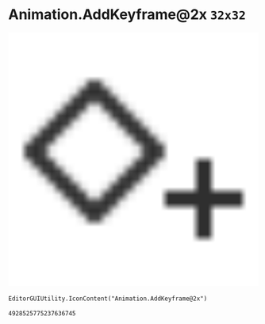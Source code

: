 # Animation.AddKeyframe@2x `32x32`
<img src="/img/Animation.AddKeyframe@2x.png" width=512 height=512>

``` CSharp
EditorGUIUtility.IconContent("Animation.AddKeyframe@2x")
```
```
4928525775237636745
```
